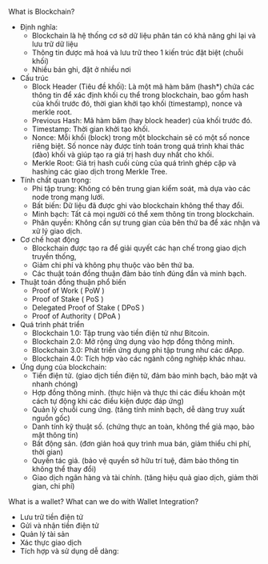 What is Blockchain?

- Định nghĩa:
  - Blockchain là hệ thống cơ sở dữ liệu phân tán có khả năng ghi lại và lưu trữ dữ liệu
  - Thông tin được mã hoá và lưu trữ theo 1 kiến trúc đặt biệt (chuỗi khối)
  - Nhiều bản ghi, đặt ở nhiều nơi
- Cấu trúc
  - Block Header (Tiêu đề khối): Là một mã hàm băm (hash\*) chứa các thông tin để xác định khối cụ thể trong blockchain, bao gồm hash của khối trước đó, thời gian khởi tạo khối (timestamp), nonce và merkle root.
  - Previous Hash: Mã hàm băm (hay block header) của khối trước đó.
  - Timestamp: Thời gian khởi tạo khối.
  - Nonce: Mỗi khối (block) trong một blockchain sẽ có một số nonce riêng biệt. Số nonce này được tính toán trong quá trình khai thác (đào) khối và giúp tạo ra giá trị hash duy nhất cho khối.
  - Merkle Root: Giá trị hash cuối cùng của quá trình ghép cặp và hashing các giao dịch trong Merkle Tree.
- Tính chất quan trọng:
  - Phi tập trung: Không có bên trung gian kiểm soát, mà dựa vào các node trong mạng lưới.
  - Bất biến: Dữ liệu đã được ghi vào blockchain không thể thay đổi.
  - Minh bạch: Tất cả mọi người có thể xem thông tin trong blockchain.
  - Phân quyền: Không cần sự trung gian của bên thứ ba để xác nhận và xử lý giao dịch.
- Cơ chế hoạt động
  - Blockchain được tạo ra để giải quyết các hạn chế trong giao dịch truyền thống,
  - Giảm chi phí và không phụ thuộc vào bên thứ ba.
  - Các thuật toán đồng thuận đảm bảo tính đúng đắn và minh bạch.
- Thuật toán đồng thuận phổ biến
  - Proof of Work ( PoW )
  - Proof of Stake ( PoS )
  - Delegated Proof of Stake ( DPoS )
  - Proof of Authority ( DPoA )
- Quá trình phát triển
  - Blockchain 1.0: Tập trung vào tiền điện tử như Bitcoin.
  - Blockchain 2.0: Mở rộng ứng dụng vào hợp đồng thông minh.
  - Blockchain 3.0: Phát triển ứng dụng phi tập trung như các dApp.
  - Blockchain 4.0: Tích hợp vào các ngành công nghiệp khác nhau.
- Ứng dụng của blockchain:
  - Tiền điện tử. (giao dịch tiền điện tử, đảm bảo minh bạch, bảo mật và nhanh chóng)
  - Hợp đồng thông minh. (thực hiện và thực thi các điều khoản một cách tự động khi các điều kiện được đáp ứng)
  - Quản lý chuỗi cung ứng. (tăng tính minh bạch, dễ dàng truy xuất nguồn gốc)
  - Danh tính kỹ thuật số. (chứng thực an toàn, không thể giả mạo, bảo mật thông tin)
  - Bất động sản. (đơn giản hoá quy trình mua bán, giảm thiểu chi phí, thời gian)
  - Quyền tác giả. (bảo vệ quyền sở hữu trí tuệ, đảm bảo thông tin không thể thay đổi)
  - Giao dịch ngân hàng và tài chính. (tăng hiệu quả giao dịch, giảm thời gian, chi phí)

What is a wallet? What can we do with Wallet Integration?

- Lưu trữ tiền điện tử
- Gửi và nhận tiền điện tử
- Quản lý tài sản
- Xác thực giao dịch
- Tích hợp và sử dụng dễ dàng:
